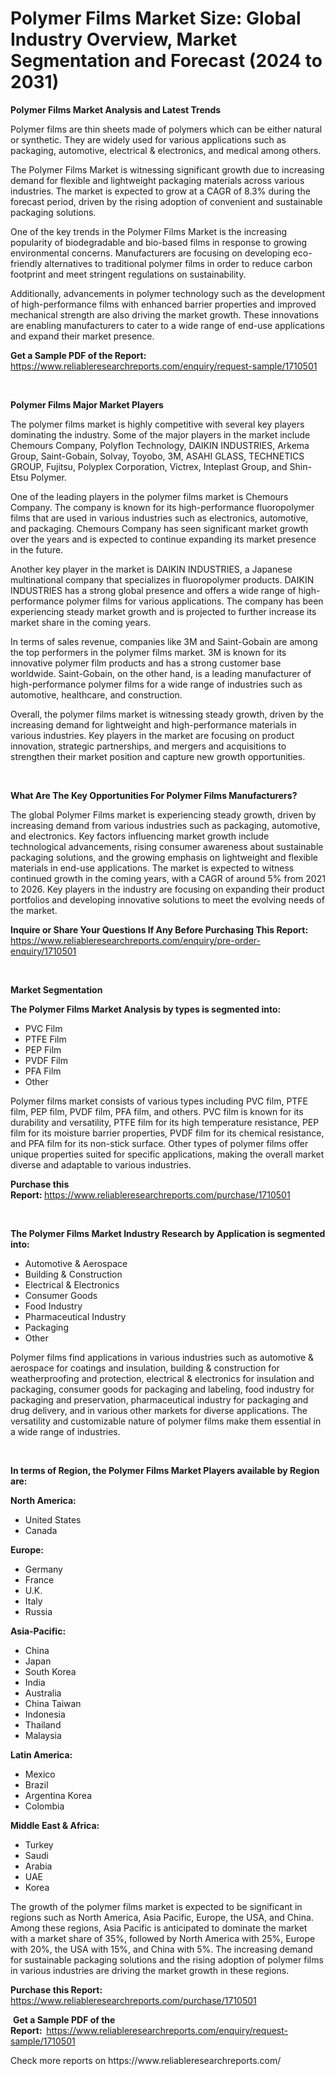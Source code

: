 <p><h1>Polymer Films Market Size: Global Industry Overview, Market Segmentation and Forecast (2024 to 2031)</h1></p><p><strong>Polymer Films Market Analysis and Latest Trends</strong></p>
<p><p>Polymer films are thin sheets made of polymers which can be either natural or synthetic. They are widely used for various applications such as packaging, automotive, electrical & electronics, and medical among others.</p><p>The Polymer Films Market is witnessing significant growth due to increasing demand for flexible and lightweight packaging materials across various industries. The market is expected to grow at a CAGR of 8.3% during the forecast period, driven by the rising adoption of convenient and sustainable packaging solutions.</p><p>One of the key trends in the Polymer Films Market is the increasing popularity of biodegradable and bio-based films in response to growing environmental concerns. Manufacturers are focusing on developing eco-friendly alternatives to traditional polymer films in order to reduce carbon footprint and meet stringent regulations on sustainability.</p><p>Additionally, advancements in polymer technology such as the development of high-performance films with enhanced barrier properties and improved mechanical strength are also driving the market growth. These innovations are enabling manufacturers to cater to a wide range of end-use applications and expand their market presence.</p></p>
<p><strong>Get a Sample PDF of the Report:&nbsp;</strong> <a href="https://www.reliableresearchreports.com/enquiry/request-sample/1710501">https://www.reliableresearchreports.com/enquiry/request-sample/1710501</a></p>
<p>&nbsp;</p>
<p><strong>Polymer Films Major Market Players</strong></p>
<p><p>The polymer films market is highly competitive with several key players dominating the industry. Some of the major players in the market include Chemours Company, Polyflon Technology, DAIKIN INDUSTRIES, Arkema Group, Saint-Gobain, Solvay, Toyobo, 3M, ASAHI GLASS, TECHNETICS GROUP, Fujitsu, Polyplex Corporation, Victrex, Inteplast Group, and Shin-Etsu Polymer.</p><p>One of the leading players in the polymer films market is Chemours Company. The company is known for its high-performance fluoropolymer films that are used in various industries such as electronics, automotive, and packaging. Chemours Company has seen significant market growth over the years and is expected to continue expanding its market presence in the future.</p><p>Another key player in the market is DAIKIN INDUSTRIES, a Japanese multinational company that specializes in fluoropolymer products. DAIKIN INDUSTRIES has a strong global presence and offers a wide range of high-performance polymer films for various applications. The company has been experiencing steady market growth and is projected to further increase its market share in the coming years.</p><p>In terms of sales revenue, companies like 3M and Saint-Gobain are among the top performers in the polymer films market. 3M is known for its innovative polymer film products and has a strong customer base worldwide. Saint-Gobain, on the other hand, is a leading manufacturer of high-performance polymer films for a wide range of industries such as automotive, healthcare, and construction.</p><p>Overall, the polymer films market is witnessing steady growth, driven by the increasing demand for lightweight and high-performance materials in various industries. Key players in the market are focusing on product innovation, strategic partnerships, and mergers and acquisitions to strengthen their market position and capture new growth opportunities.</p></p>
<p>&nbsp;</p>
<p><strong>What Are The Key Opportunities For Polymer Films Manufacturers?</strong></p>
<p><p>The global Polymer Films market is experiencing steady growth, driven by increasing demand from various industries such as packaging, automotive, and electronics. Key factors influencing market growth include technological advancements, rising consumer awareness about sustainable packaging solutions, and the growing emphasis on lightweight and flexible materials in end-use applications. The market is expected to witness continued growth in the coming years, with a CAGR of around 5% from 2021 to 2026. Key players in the industry are focusing on expanding their product portfolios and developing innovative solutions to meet the evolving needs of the market.</p></p>
<p><strong>Inquire or Share Your Questions If Any Before Purchasing This Report:</strong> <a href="https://www.reliableresearchreports.com/enquiry/pre-order-enquiry/1710501">https://www.reliableresearchreports.com/enquiry/pre-order-enquiry/1710501</a></p>
<p>&nbsp;</p>
<p><strong>Market Segmentation</strong></p>
<p><strong>The Polymer Films Market Analysis by types is segmented into:</strong></p>
<p><ul><li>PVC Film</li><li>PTFE Film</li><li>PEP Film</li><li>PVDF Film</li><li>PFA Film</li><li>Other</li></ul></p>
<p><p>Polymer films market consists of various types including PVC film, PTFE film, PEP film, PVDF film, PFA film, and others. PVC film is known for its durability and versatility, PTFE film for its high temperature resistance, PEP film for its moisture barrier properties, PVDF film for its chemical resistance, and PFA film for its non-stick surface. Other types of polymer films offer unique properties suited for specific applications, making the overall market diverse and adaptable to various industries.</p></p>
<p><strong>Purchase this Report:&nbsp;</strong><a href="https://www.reliableresearchreports.com/purchase/1710501">https://www.reliableresearchreports.com/purchase/1710501</a></p>
<p>&nbsp;</p>
<p><strong>The Polymer Films Market Industry Research by Application is segmented into:</strong></p>
<p><ul><li>Automotive & Aerospace</li><li>Building & Construction</li><li>Electrical & Electronics</li><li>Consumer Goods</li><li>Food Industry</li><li>Pharmaceutical Industry</li><li>Packaging</li><li>Other</li></ul></p>
<p><p>Polymer films find applications in various industries such as automotive & aerospace for coatings and insulation, building & construction for weatherproofing and protection, electrical & electronics for insulation and packaging, consumer goods for packaging and labeling, food industry for packaging and preservation, pharmaceutical industry for packaging and drug delivery, and in various other markets for diverse applications. The versatility and customizable nature of polymer films make them essential in a wide range of industries.</p></p>
<p>&nbsp;</p>
<p><strong>In terms of Region, the Polymer Films Market Players available by Region are:</strong></p>
<p>
    <p> <strong> North America: </strong>
        <ul>
            <li>United States</li>
            <li>Canada</li>
        </ul>
        </p> 
    <p> <strong> Europe: </strong>
        <ul>
            <li>Germany</li>
            <li>France</li>
            <li>U.K.</li>
            <li>Italy</li>
            <li>Russia</li>
        </ul>
        </p> 
    <p> <strong> Asia-Pacific: </strong>
        <ul>
            <li>China</li>
            <li>Japan</li>
            <li>South Korea</li>
            <li>India</li>
            <li>Australia</li>
            <li>China Taiwan</li>
            <li>Indonesia</li>
            <li>Thailand</li>
            <li>Malaysia</li>
        </ul>
        </p> 
    <p> <strong> Latin America: </strong>
        <ul>
            <li>Mexico</li>
            <li>Brazil</li>
            <li>Argentina Korea</li>
            <li>Colombia</li>
        </ul>
        </p> 
    <p> <strong> Middle East & Africa: </strong>
        <ul>
            <li>Turkey</li>
            <li>Saudi</li>
            <li>Arabia</li>
            <li>UAE</li>
            <li>Korea</li>
        </ul>
    </p>
    </p>
<p><p>The growth of the polymer films market is expected to be significant in regions such as North America, Asia Pacific, Europe, the USA, and China. Among these regions, Asia Pacific is anticipated to dominate the market with a market share of 35%, followed by North America with 25%, Europe with 20%, the USA with 15%, and China with 5%. The increasing demand for sustainable packaging solutions and the rising adoption of polymer films in various industries are driving the market growth in these regions.</p></p>
<p><strong>Purchase this Report: </strong><a href="https://www.reliableresearchreports.com/purchase/1710501">https://www.reliableresearchreports.com/purchase/1710501</a></p>
<p>&nbsp;<strong>Get a Sample PDF of the Report:&nbsp;&nbsp;</strong><a href="https://www.reliableresearchreports.com/enquiry/request-sample/1710501">https://www.reliableresearchreports.com/enquiry/request-sample/1710501</a></p>
<p><strong></strong></p>
<p>Check more reports on https://www.reliableresearchreports.com/</p>